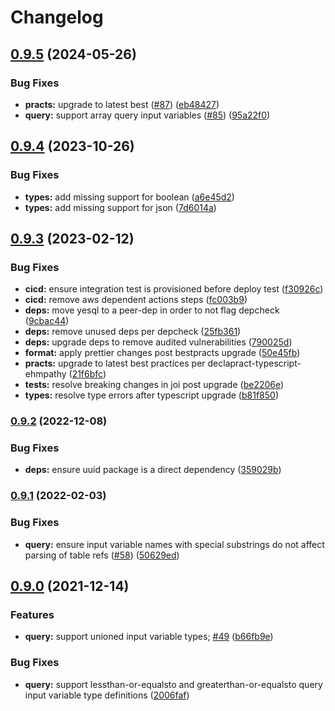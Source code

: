 # Changelog

## [0.9.5](https://github.com/ehmpathy/sql-code-generator/compare/v0.9.4...v0.9.5) (2024-05-26)


### Bug Fixes

* **practs:** upgrade to latest best ([#87](https://github.com/ehmpathy/sql-code-generator/issues/87)) ([eb48427](https://github.com/ehmpathy/sql-code-generator/commit/eb48427d8d99b29ad4b40bb5c1bf3fd82e3f3ea5))
* **query:** support array query input variables ([#85](https://github.com/ehmpathy/sql-code-generator/issues/85)) ([95a22f0](https://github.com/ehmpathy/sql-code-generator/commit/95a22f04b8abdcd03baef12936e3729598c3cd8c))

## [0.9.4](https://github.com/ehmpathy/sql-code-generator/compare/v0.9.3...v0.9.4) (2023-10-26)


### Bug Fixes

* **types:** add missing support for boolean ([a6e45d2](https://github.com/ehmpathy/sql-code-generator/commit/a6e45d2b5c2b5db4603b300f22f23d3f17c30941))
* **types:** add missing support for json ([7d6014a](https://github.com/ehmpathy/sql-code-generator/commit/7d6014a9b7622002176448456bcc8125f6146974))

## [0.9.3](https://github.com/ehmpathy/sql-code-generator/compare/v0.9.2...v0.9.3) (2023-02-12)


### Bug Fixes

* **cicd:** ensure integration test is provisioned before deploy test ([f30926c](https://github.com/ehmpathy/sql-code-generator/commit/f30926c7469b43f38ff36664fc44d12d5b59fbfb))
* **cicd:** remove aws dependent actions steps ([fc003b9](https://github.com/ehmpathy/sql-code-generator/commit/fc003b9f5ca6240e89d5edc859469f3f9fe3439d))
* **deps:** move yesql to a peer-dep in order to not flag depcheck ([9cbac44](https://github.com/ehmpathy/sql-code-generator/commit/9cbac44999fea005d5fb68e70b2fac977c59044d))
* **deps:** remove unused deps per depcheck ([25fb361](https://github.com/ehmpathy/sql-code-generator/commit/25fb361ee42021ec94a7df0e800f16edb232247e))
* **deps:** upgrade deps to remove audited vulnerabilities ([790025d](https://github.com/ehmpathy/sql-code-generator/commit/790025d34763f3519692f0ba343e5d0919999433))
* **format:** apply prettier changes post bestpracts upgrade ([50e45fb](https://github.com/ehmpathy/sql-code-generator/commit/50e45fb5454e9fda863fddf4322cd565028eca30))
* **practs:** upgrade to latest best practices per declapract-typescript-ehmpathy ([21f6bfc](https://github.com/ehmpathy/sql-code-generator/commit/21f6bfce779517683cbc03cca6e406b85802465e))
* **tests:** resolve breaking changes in joi post upgrade ([be2206e](https://github.com/ehmpathy/sql-code-generator/commit/be2206e53795b79d184a7afee8b47a977e5ad431))
* **types:** resolve type errors after typescript upgrade ([b81f850](https://github.com/ehmpathy/sql-code-generator/commit/b81f850cd38b52406c02cc79869ad9aaf376bbbc))

### [0.9.2](https://www.github.com/uladkasach/sql-code-generator/compare/v0.9.1...v0.9.2) (2022-12-08)


### Bug Fixes

* **deps:** ensure uuid package is a direct dependency ([359029b](https://www.github.com/uladkasach/sql-code-generator/commit/359029b769baf2a59d695875d31797d833c119ba))

### [0.9.1](https://www.github.com/uladkasach/sql-code-generator/compare/v0.9.0...v0.9.1) (2022-02-03)


### Bug Fixes

* **query:** ensure input variable names with special substrings do not affect parsing of table refs ([#58](https://www.github.com/uladkasach/sql-code-generator/issues/58)) ([50629ed](https://www.github.com/uladkasach/sql-code-generator/commit/50629edcb2eabeea63abf9b384d5ea0d2be49487))

## [0.9.0](https://www.github.com/uladkasach/sql-code-generator/compare/v0.8.2...v0.9.0) (2021-12-14)


### Features

* **query:** support unioned input variable types; [#49](https://www.github.com/uladkasach/sql-code-generator/issues/49) ([b66fb9e](https://www.github.com/uladkasach/sql-code-generator/commit/b66fb9e3b852d18c6bce23038740894ad6612ca9))


### Bug Fixes

* **query:** support lessthan-or-equalsto and greaterthan-or-equalsto query input variable type definitions ([2006faf](https://www.github.com/uladkasach/sql-code-generator/commit/2006faf75b3cdf09f4e8a95e819812bdaf802997))

